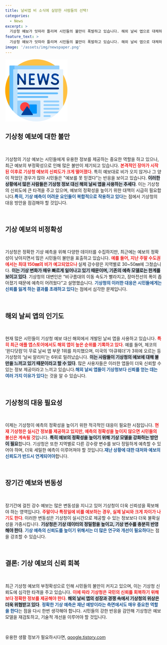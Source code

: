 ```yaml
---
title: 날씨앱 비 소식에 실망한 사람들의 선택!
categories:
  - News
excerpt: >
  기상청 예보가 잇따라 틀리며 시민들의 불만이 폭발하고 있습니다. 해외 날씨 앱으로 대체하는 이들이 늘어나고, 예보의 신뢰도에 의문이 제기되는 상황. 기상청은 변동이 심한 날씨에 대한 어려움을 토로하며 향후 예보 개선에 나설 수 있을지 주목됩니다.
feature_text: >
  기상청 예보가 잇따라 틀리며 시민들의 불만이 폭발하고 있습니다. 해외 날씨 앱으로 대체하는 이들이 늘어나고, 예보의 신뢰도에 의문이 제기되는 상황. 기상청은 변동이 심한 날씨에 대한 어려움을 토로하며 향후 예보 개선에 나설 수 있을지 주목됩니다.
image: '/assets/img/newspaper.png'
---
```


<p><img src="/assets/img/newspaper.png" alt="kimp 속보" /></p>

<h2 data-ke-size="size26">기상청 예보에 대한 불만</h2>

<p data-ke-size="size16">&nbsp;</p>

<p>기상청의 기상 예보는 시민들에게 유용한 정보를 제공하는 중요한 역할을 하고 있으나, 최근 예보의 부정확성으로 인해 많은 불만이 제기되고 있습니다. <b><span style="color: #ee2323;">본격적인 장마가 시작된 이후로 기상청 예보의 신뢰도가 크게 떨어졌다</span></b>. 특히 예보대로 비가 오지 않거나 그 양이 적었던 경우가 많아 시민들은 "예보를 못 믿겠다"는 반응을 보이고 있습니다. <b><span style="background-color: #21538527;">이러한 상황에서 많은 사람들은 기상청 정보 대신 해외 날씨 앱을 사용하는 추세다</span></b>. 이는 기상청의 신뢰도에 큰 타격을 주고 있으며, 예보의 정확성을 높이기 위한 대책이 시급히 필요합니다.<b><span style="color: #1a5490;">특히, 기상 예측이 어려운 요인들이 복합적으로 작용하고 있다</span></b>는 점에서 기상청의 대응 방안을 점검해야 할 것입니다.</p>

<p data-ke-size="size16">&nbsp;</p>

<h2 data-ke-size="size26">기상 예보의 비정확성</h2>

<p data-ke-size="size16">&nbsp;</p>

<p>기상청은 정확한 기상 예측을 위해 다양한 데이터를 수집하지만, 최근에는 예보의 정확성이 낮아지면서 많은 시민들이 불만을 표출하고 있습니다. <b><span style="color: #ee2323;">예를 들어, 지난 주말 수도권에서는 최대 150㎜의 비가 예고되었으나 </span></b>실제 강수량은 지역별로 30~50㎜에 그쳤습니다. <b><span style="background-color: #21538527;">이는 기상 변화가 매우 빠르게 일어나고 있기 때문이며, 기존의 예측 모델로는 한계를 보이고 있다</span></b>. 기상청의 대변인은 “비구름대의 이동 속도가 빨라지고, 장마전선의 폭이 좁아졌기 때문에 예측이 어려웠다”고 설명했습니다. <b><span style="color: #1a5490;">기상청의 이러한 대응은 시민들에게는 신뢰를 잃게 하는 결과를 초래하고 있다</span></b>는 점에서 심각한 문제입니다.</p>

<p data-ke-size="size16">&nbsp;</p>

<h2 data-ke-size="size26">해외 날씨 앱의 인기도</h2>

<p data-ke-size="size16">&nbsp;</p>

<p>현재 많은 시민들이 기상청 예보 대신 해외에서 개발된 날씨 앱을 사용하고 있습니다. <b><span style="color: #ee2323;">특히 최근 애플 앱스토어에서도 해외 앱이 높은 순위를 기록하고 있다</span></b>. 예를 들어, 체코의 ‘윈디닷컴’이 무료 날씨 앱 부문 1위를 차지했으며, 미국의 ‘아큐웨더’가 3위에 오르는 등 기상청의 ‘날씨 알리미’는 6위로 밀려났습니다. <b><span style="background-color: #21538527;">이는 사람들이 기상청의 예보에 대해 불만을 느끼고 있기 때문이라고 할 수 있다</span></b>. 많은 사용자들은 이러한 앱들이 더욱 신뢰할 수 있는 정보 제공이라고 느끼고 있습니다.<b><span style="color: #1a5490;">해외 날씨 앱들이 기상청보다 신뢰를 얻는 데는 여러 가지 이유가 있다</span></b>는 것을 알 수 있습니다.</p>

<p data-ke-size="size16">&nbsp;</p>

<h2 data-ke-size="size26">기상청의 대응 필요성</h2>

<p data-ke-size="size16">&nbsp;</p>

<p>이제는 기상청이 예측의 정확성을 높이기 위한 적극적인 대응이 필요한 시점입니다. <b><span style="color: #ee2323;">현재 기상청은 실시간 정보를 제공하고 있지만, 예측의 정확성을 높이지 않으면 시민들의 불신은 계속될 것</span></b>입니다. <b><span style="background-color: #21538527;">특히 예보의 정확성을 높이기 위해 기상 모델을 강화하는 방안이 필요</span></b>합니다. 기상청은 또한 지역별로 다른 강수량 변수를 보다 정밀하게 예측할 수 있어야 하며, 더욱 세밀한 예측이 이루어져야 할 것입니다.<b><span style="color: #1a5490;">재난 상황에 대한 대처와 예보의 신뢰도가 반드시 연계되어야</span></b>합니다.</p>

<p data-ke-size="size16">&nbsp;</p>

<h2 data-ke-size="size26">장기간 예보와 변동성</h2>

<p data-ke-size="size16">&nbsp;</p>

<p>장기간에 걸친 강수 예보는 많은 변동성을 지니고 있어 기상청이 더욱 신뢰성을 확보해야 하는 영역입니다. <b><span style="color: #ee2323;">주말이나 특정일에 비를 예보하는 경우, 실제 날씨와 크게 차이가 나기도 한다</span></b>. 이러한 변동성은 기상청이 실시간으로 제공할 수 있는 정보보다 더욱 불확실성을 가중시킵니다. <b><span style="background-color: #21538527;">기상청은 기상 데이터의 정밀함을 높이고, 기상 변수를 충분히 반영해야 한다</span></b>. <b><span style="color: #1a5490;">기상 예측의 신뢰도를 높이기 위해서는 더 많은 연구와 개선이 필요하다</span></b>는 점을 강조할 수 있습니다.</p>

<p data-ke-size="size16">&nbsp;</p>

<h2 data-ke-size="size26">결론: 기상 예보의 신뢰 회복</h2>

<p data-ke-size="size16">&nbsp;</p>

<p>최근 기상청 예보의 부정확성으로 인해 시민들의 불만이 커지고 있으며, 이는 기상청 신뢰도에 심각한 타격을 주고 있습니다. <b><span style="color: #ee2323;">이에 따라 기상청은 국민의 신뢰를 회복하기 위해 보다 정확한 정보를 제공해야 한다</span></b>. <b><span style="background-color: #21538527;">해외 날씨 앱의 성장과 경쟁 속에서 기상청의 위상은 더욱 위협받고 있다</span></b>. <b><span style="color: #1a5490;">정확한 기상 예측은 재난 예방이라는 측면에서도 매우 중요한 역할을 한다</span></b>는 점을 다시 한번 생각해야 합니다. 시민들의 강한 반응을 감안해 기상청은 예보 모델을 재검토하고, 기술적 개선을 이루어야 할 것입니다.</p>

<p data-ke-size="size16">&nbsp;</p>
유용한 생활 정보가 필요하시다면, <a href="https://qoogle.tistory.com" rel="dofollow">qoogle.tistory.com</a>


